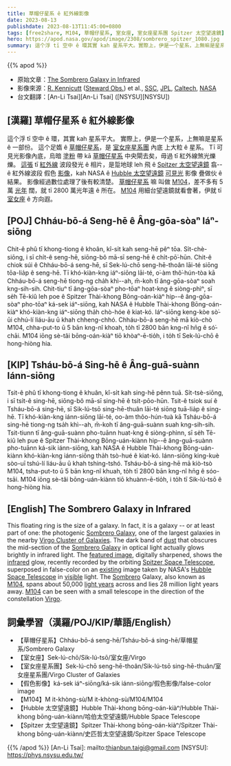 ```yaml
---
title: 草帽仔星系 ê 紅外線影像
date: 2023-08-13
publishdate: 2023-08-13T11:45:00+0800
tags: [free2share, M104, 草帽仔星系, 室女座, 室女座星系團 Spitzer 太空望遠鏡]
hero: https://apod.nasa.gov/apod/image/2308/sombrero_spitzer_1080.jpg
summary: 這个浮 tī 空中 ê 環其實 kah 星系平大。實際上，伊是一个星系，上無嘛是星系 ê 一部份。
---
```


{{% apod %}}

- 原始文章：[The Sombrero Galaxy in Infrared](https://apod.nasa.gov/apod/ap230813.html)
- 影像來源：[R. Kennicutt](https://www.as.arizona.edu/people/faculty/robert-kennicutt) ([Steward Obs.](http://www.as.arizona.edu/)) et al., [SSC](http://www.spitzer.caltech.edu/), [JPL](https://www.jpl.nasa.gov/), [Caltech](http://www.caltech.edu/), [NASA](https://www.nasa.gov/)
- 台文翻譯：[An-Li Tsai][An-Li Tsai] ([NSYSU][NSYSU])

## [漢羅] 草帽仔星系 ê 紅外線影像
這个浮 tī 空中 ê 環，其實 kah 星系平大。
實際上，伊是一个星系，上無嘛是星系 ê 一部份。
這个足媠 ê [草帽仔星系][Sombrero Galaxy 1]，是 [室女座星系團][Virgo Cluster of Galaxies] 內底 上大粒 ê 星系。
Tī 可見光影像內底，烏暗 [塗粉][dust] 帶 kā [草帽仔星系][Sombrero Galaxy 2] 中央閘去矣，毋過 tī 紅外線煞光爍爍。
[這張][featured image] tī [紅外線][infrared] 波段發光 ê 相片，是踅地球 leh 飛 ê [Spitzer 太空望遠鏡][Spitzer Space Telescope] 翕--ê 紅外線波段 假色 [影像][existing]，kah NASA ê [Hubble 太空望遠鏡][Hubble Space Telescope] [可見光][visible] 影像 疊做伙 ê 結果。
影像經過數位處理了後有較清楚。
[草帽仔星系][Sombrero] 嘛 叫做 [M104][M104 1]，差不多有 5 萬 [光年][light years] 闊，就 tī 2800 萬光年遠 ê 所在。
[M104][M104 2]  用細台望遠鏡就看會著，伊就 tī [室女座][Virgo] ê 方向遐。

## [POJ] Chháu-bō-á Seng-hē ê Âng-gōa-sòaⁿ Iáⁿ-siōng
Chit-ê phû tī khong-tiong ê khoân, kî-si̍t kah seng-hē pêⁿ tōa.
Si̍t-chè-siōng, i sī chi̍t-ê seng-hē, siōng-bô mā-sī seng-hē ê chi̍t-pō͘-hūn.
Chit-ê chiok súi ê Chháu-bō-á seng-hē, sī Sek-lú-chō seng-hē-thoân lāi-té siōng tōa-lia̍p ê seng-hē.
Tī khó-kiàn-kng iáⁿ-siōng lāi-té, o͘-àm thô͘-hún-tòa kā Chháu-bō-á seng-hē tiong-ng cha̍h khì--ah, m̄-koh tī âng-gōa-sòaⁿ soah kng-sih-sih.
Chit-tiuⁿ tī âng-gōa-sòaⁿ pho-tōaⁿ hoat-kng ê siòng-phìⁿ, sī se̍h Tē-kiû leh poe ê Spitzer Thài-khong Bōng-oán-kiàⁿ hip--ê âng-gōa-sòaⁿ pho-tōaⁿ ká-sek iáⁿ-siōng, kah NASA ê Hubble Thài-khong Bōng-oán-kiàⁿ khó-kiàn-kng iáⁿ-siōng tha̍h chò-hóe ê kiat-kó.
Iáⁿ-siōng keng-kòe sò͘-ūi chhú-lí liáu-āu ū khah chheng-chhó.
Chháu-bō-á seng-hē mā kiò-chò M104, chha-put-to ū 5 bān kng-nî khoah, to̍h tī 2800 bān kng-nî hn̄g ê só͘-chāi.
M104 iōng sè-tâi bōng-oán-kiàⁿ tiō khòaⁿ-ē-tio̍h, i to̍h tī Sek-lú-chō ê hong-hiòng hia.

## [KIP] Tsháu-bō-á Sing-hē ê Âng-guā-suànn Iánn-siōng
Tsit-ê phû tī khong-tiong ê khuân, kî-si̍t kah sing-hē pênn tuā.
Si̍t-tsè-siōng, i sī tsi̍t-ê sing-hē, siōng-bô mā-sī sing-hē ê tsi̍t-pōo-hūn.
Tsit-ê tsiok suí ê Tsháu-bō-á sing-hē, sī Sik-lú-tsō sing-hē-thuân lāi-té siōng tuā-lia̍p ê sing-hē.
Tī khó-kiàn-kng iánn-siōng lāi-té, oo-àm thôo-hún-tuà kā Tsháu-bō-á sing-hē tiong-ng tsa̍h khì--ah, m̄-koh tī âng-guā-suànn suah kng-sih-sih.
Tsit-tiunn tī âng-guā-suànn pho-tuānn huat-kng ê siòng-phìnn, sī se̍h Tē-kiû leh pue ê Spitzer Thài-khong Bōng-uán-kiànn hip--ê âng-guā-suànn pho-tuānn ká-sik iánn-siōng, kah NASA ê Hubble Thài-khong Bōng-uán-kiànn khó-kiàn-kng iánn-siōng tha̍h tsò-hué ê kiat-kó.
Iánn-siōng king-kuè sòo-uī tshú-lí liáu-āu ū khah tshing-tshó.
Tsháu-bō-á sing-hē mā kiò-tsò M104, tsha-put-to ū 5 bān kng-nî khuah, to̍h tī 2800 bān kng-nî hn̄g ê sóo-tsāi.
M104 iōng sè-tâi bōng-uán-kiànn tiō khuànn-ē-tio̍h, i to̍h tī Sik-lú-tsō ê hong-hiòng hia.

## [English] The Sombrero Galaxy in Infrared
This floating ring is the size of a galaxy.
In fact, it is a galaxy -- or at least part of one: the photogenic [Sombrero Galaxy][Sombrero Galaxy 1], one of the largest galaxies in the nearby [Virgo Cluster of Galaxies][Virgo Cluster of Galaxies].
The dark band of [dust][dust] that obscures the mid-section of the [Sombrero Galaxy][Sombrero Galaxy 2] in optical light actually glows brightly in infrared light.
The [featured image][featured image], digitally sharpened, shows the [infrared][infrared] glow, recently recorded by the orbiting [Spitzer Space Telescope][Spitzer Space Telescope], superposed in false-color on an [existing][existing] image taken by NASA's [Hubble Space Telescope][Hubble Space Telescope] in [visible][visible] light.
The [Sombrero][Sombrero] Galaxy, also known as [M104][M104 1], spans about 50,000 [light years][light years] across and lies 28 million light years away.
[M104][M104 2] can be seen with a small telescope in the direction of the constellation [Virgo][Virgo].

## 詞彙學習（漢羅/POJ/KIP/華語/English）
- 【草帽仔星系】Chháu-bō-á seng-hē/Tsháu-bō-á sing-hē/草帽星系/Sombrero Galaxy
- 【室女座】Sek-lú-chō/Sik-lú-tsō/室女座/Virgo
- 【室女座星系團】Sek-lú-chō seng-hē-thoân/Sik-lú-tsō sing-hē-thuân/室女座星系團/Virgo Cluster of Galaxies
- 【假色影像】ká-sek iáⁿ-siōng/ká-sik iánn-siōng/假色影像/false-color image
- 【M104】M it-khòng-sù/M it-khòng-sù/M104/M104
- 【Hubble 太空望遠鏡】Hubble Thài-khong bōng-oán-kiàⁿ/Hubble Thài-khong bōng-uán-kiànn/哈伯太空望遠鏡/Hubble Space Telescope
- 【Spitzer 太空望遠鏡】Spitzer Thài-khong bōng-oán-kiàⁿ/Spitzer Thài-khong bōng-uán-kiànn/史匹哲太空望遠鏡/Spitzer Space Telescope

{{% /apod %}}
[An-Li Tsai]: mailto:thianbun.taigi@gmail.com
[NSYSU]: https://phys.nsysu.edu.tw/

[copyright]: https://apod.nasa.gov/apod/fap/lib/about_apod.html#srapply
[License]: https://creativecommons.org/licenses/by/2.0/

[Sombrero Galaxy 1]:http://messier.seds.org/m/m104.html
[Virgo Cluster of Galaxies]:https://apod.nasa.gov/apod/ap050213.html
[dust]:https://apod.nasa.gov/apod/ap030706.html
[Sombrero Galaxy 2]:https://en.wikipedia.org/wiki/Sombrero_galaxy
[featured image]:https://www.spitzer.caltech.edu/images/1419-ssc2005-11a-Spitzer-Spies-Spectacular-Sombrero
[infrared]:https://science.nasa.gov/ems/07_infraredwaves
[Spitzer Space Telescope]:https://www.nasa.gov/mission_pages/spitzer/main/index.html
[existing]:https://apod.nasa.gov/apod/ap210514.html
[Hubble Space Telescope]:https://www.nasa.gov/mission_pages/hubble/about
[visible]:https://science.nasa.gov/ems/09_visiblelight
[Sombrero]:https://en.wikipedia.org/wiki/Sombrero
[M104 1]:http://www.youtube.com/watch?v=GBB2xQe8nMw
[light years]:https://spaceplace.nasa.gov/light-year/en/
[M104 2]:https://apod.nasa.gov/apod/ap070505.html
[Virgo]:https://en.wikipedia.org/wiki/Virgo_(constellation)

